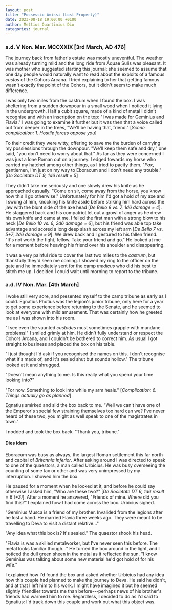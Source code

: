 ```yaml
---
layout: post
title: "Possessio Amissi (Lost Property)"
date: 2023-08-18 19:00:00 +0100
author: Mettius Quartinius Dio
categories: journal
---
```


### a.d. V Non. Mar. MCCXXIX [3rd March, AD 476]

The journey back from father's estate was mostly uneventful. The weather was
already turning mild and the long ride from Aquae Sulis was pleasant. It was mother
who suggested starting this journal; she seemed to assume that one day people
would naturally want to read about the exploits of a famous _custos_ of the Cohors Arcana.
I tried explaining to her that getting famous wasn't exactly the point of the Cohors,
but it didn't seem to make much difference.

I was only two miles from the castrum when I found the box. I was sheltering from a
sudden downpour in a small wood when I noticed it lying in the undergrowth. Half a
cubit square, made of a kind of metal I didn't recognise and with an inscription on
the top: "I was made for Geminius and Flavia." I was going to examine it further
but it was then that a voice called out from deeper in the trees, "We'll be having
that, friend." [_Scene complication: 1. Hostile forces oppose you_]

To their credit they were witty, offering to save me the burden of carrying my
possiessions through the downpour. "We'll keep them safe and dry," one said,
"you don't need to worry about that." As far as they were concerned I was just a lone
Roman out on a journey. I edged towards my horse who carried my hatchet among other
things, as I tried to pacify them. "_Pax_, gentlemen, I'm just on my way to
Eboracum and I don't need any trouble." [_De Societate DT 9, 1d6 result = 5_]

They didn't take me seriously and one slowly drew his knife as he approached casually.
"Come on sir, come away from the horse, you know how this'll go otherwise."
Unfortunately for him I'd got a hold of my axe and I swung at him, knocking his knife
aside before striking him hard across the jaw with the blunt side of the axe head
[_De Bello 9 vs. 7, 1d6 damage = 4_]. He staggered back and his compatriot let out
a growl of anger as he drew his own knife and came at me. I felled the first
man with a strong blow to his neck [_De Bello 10 vs. 6, 2d6 damage = 6_], but his
friend was able top take advantage and scored a long deep slash across my left arm
[_De Bello 7 vs. 5+7, 2d6 damage = 9_]. We drew back and I gestured to his fallen
friend. "It's not worth the fight, fellow. Take your friend and go." He looked at me
for a moment before heaving his friend over his shoulder and disappearing.

it was a very painful ride to cover the last two miles to the _castrum_, but thankfully
they'd seen me coming. I showed my ring to the officer on the gate and he immediately
sent for the camp _medicus_ who did his best to stitch me up. I decided I could
wait until morning to report to the tribune.

### a.d. IV Non. Mar. [4th March]

I woke still very sore, and presented myself to the camp tribune as early as I could.
Egnatius Photius was the legion's junior tribune, only here for a year to get some
experience before returning to the Senate, and he seemed to look at everyone with mild
amusement. That was certainly how he greeted me as I was shown into his room.

"I see even the vaunted _custodes_ must sometimes grapple with mundane problems!"
I smiled grimly at him. He didn't fully understand or respect the Cohors Arcana,
and I couldn't be bothered to correct him. As usual I got straight to business and placed
the box on his table.

"I just thought I'd ask if you recognised the names on this. I don't recognise what it's made
of, and it's sealed shut but sounds hollow." The tribune looked at it and shrugged.

"Doesn't mean anything to me. Is this really what you spend your time looking into?"

"For now. Something to look into while my arm heals." [_Complication: 6. Things actually
go as planned_]

Egnatius smirked and slid the box back to me. "Well we can't have one of the Emperor's
special few straining themselves too hard can we? I've never heard of these two, you
might as well speak to one of the magistrates in town."

I nodded and took the box back. "Thank you, tribune."

#### Dies idem

Eboracum was busy as always, the largest Roman settlement this far north and capital
of _Britannia Inferior_. After asking around I was directed to speak to one of the quaestors,
a man called Urbicius. He was busy overseeing the counting of some tax or other
and was very unimpressed by my interruption. I showed him the box.

He paused for a moment when he looked at it, and before he could say otherwise I asked him,
"Who are these two?" [_De Societate DT 6, 1d6 result = 6 (+3)_]. After a moment he answered,
"Friends of mine. Where did you find this?" I explained how I had come across the box.
Urbicius sighed.

"Geminius Musca is a friend of my brother. Invalided from the legions after he lost
a hand. He married Flavia three weeks ago. They were meant to be travelling to Deva
to visit a distant relative..."

"Any idea what this box is? It's sealed." The quaestor shook his head.

"Flavia is was a skilled metalworker, but I've never seen this before. The metal
looks familiar though..." He turned the box around in the light, and I noticed the dull
green sheen in the metal as it reflected the sun. "I know Geminius was talking
about some new material he'd got hold of for his wife."

I explained how I'd found the box and asked whether Urbicius had any idea how
this couple had planned to make the journey to Deva. He said he didn't, and at that
I left him to his work. I might have imagined it but he seemed slightly friendlier
towards me than before---perhaps news of his brother's friends had warmed him to me.
Regardless, I decided to do as I'd said to Egnatius: I'd track down this couple
and work out what this object was.
